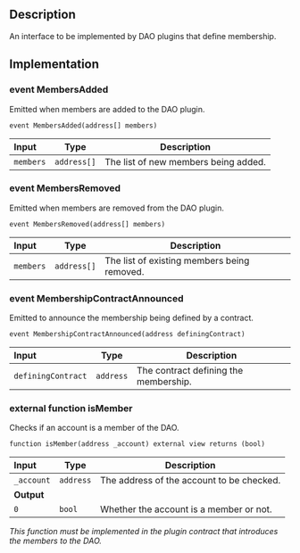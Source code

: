
## Description

An interface to be implemented by DAO plugins that define membership.

## Implementation

###  event MembersAdded

Emitted when members are added to the DAO plugin.

```solidity
event MembersAdded(address[] members) 
```

| Input | Type | Description |
|:----- | ---- | ----------- |
| `members` | `address[]` | The list of new members being added. |

###  event MembersRemoved

Emitted when members are removed from the DAO plugin.

```solidity
event MembersRemoved(address[] members) 
```

| Input | Type | Description |
|:----- | ---- | ----------- |
| `members` | `address[]` | The list of existing members being removed. |

###  event MembershipContractAnnounced

Emitted to announce the membership being defined by a contract.

```solidity
event MembershipContractAnnounced(address definingContract) 
```

| Input | Type | Description |
|:----- | ---- | ----------- |
| `definingContract` | `address` | The contract defining the membership. |

### external function isMember

Checks if an account is a member of the DAO.

```solidity
function isMember(address _account) external view returns (bool) 
```

| Input | Type | Description |
|:----- | ---- | ----------- |
| `_account` | `address` | The address of the account to be checked. |
| **Output** | |
|  `0`  | `bool` | Whether the account is a member or not. |

*This function must be implemented in the plugin contract that introduces the members to the DAO.*
<!--CONTRACT_END-->


